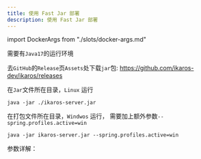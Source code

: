 ```yaml
---
title: 使用 Fast Jar 部署
description: 使用 Fast Jar 部署
---
```


import DockerArgs from "./slots/docker-args.md"

需要有`Java17`的运行环境

去`GitHub`的`Release`页`Assets`处下载`jar`包: <https://github.com/ikaros-dev/ikaros/releases>

在`Jar`文件所在目录，`Linux` 运行
```shell
java -jar ./ikaros-server.jar
```

在打包文件所在目录，`Windwos` 运行，
需要加上额外参数`--spring.profiles.active=win`
```shell
java -jar ikaros-server.jar --spring.profiles.active=win 
```

参数详解：

  <DockerArgs />